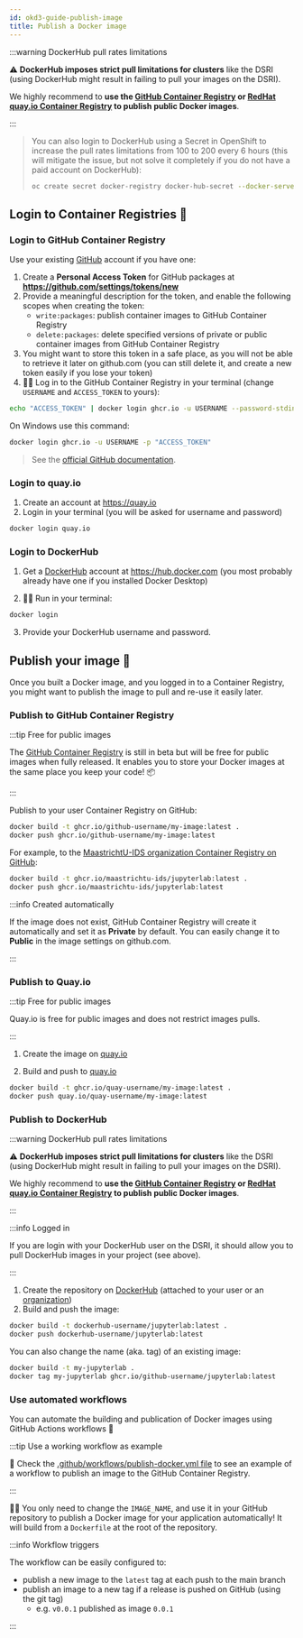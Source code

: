```yaml
---
id: okd3-guide-publish-image
title: Publish a Docker image
---
```


:::warning DockerHub pull rates limitations

⚠️ **DockerHub imposes strict pull limitations for clusters** like the DSRI (using DockerHub might result in failing to pull your images on the DSRI). 

We highly recommend to **use the [GitHub Container Registry](https://docs.github.com/en/free-pro-team@latest/packages/getting-started-with-github-container-registry/about-github-container-registry) or [RedHat quay.io Container Registry](https://quay.io/) to publish public Docker images**.

:::

> You can also login to DockerHub using a Secret in OpenShift to increase the pull rates limitations from 100 to 200 every 6 hours (this will mitigate the issue, but not solve it completely if you do not have a paid account on DockerHub):
>
> ```bash
> oc create secret docker-registry docker-hub-secret --docker-server=docker.io --docker-username=your-dockerhub-username --docker-password=your-dockerhub-password --docker-email=your-dockerhub-email
> ```
>

## Login to Container Registries 🔑

### Login to GitHub Container Registry

Use your existing [GitHub](https://github.com) account if you have one:

1. Create a **Personal Access Token** for GitHub packages at **https://github.com/settings/tokens/new**
1. Provide a meaningful description for the token, and enable the following scopes when creating the token:
    * `write:packages`: publish container images to GitHub Container Registry
    * `delete:packages`: delete specified versions of private or public container images from GitHub Container Registry
1. You might want to store this token in a safe place, as you will not be able to retrieve it later on github.com (you can still delete it, and create a new token easily if you lose your token)
1. 👨‍💻 Log in to the GitHub Container Registry in your terminal (change `USERNAME` and `ACCESS_TOKEN` to yours):

```bash
echo "ACCESS_TOKEN" | docker login ghcr.io -u USERNAME --password-stdin
```

On Windows use this command:

```bash
docker login ghcr.io -u USERNAME -p "ACCESS_TOKEN"
```

> See the [official GitHub documentation](https://docs.github.com/en/free-pro-team@latest/packages/using-github-packages-with-your-projects-ecosystem/configuring-docker-for-use-with-github-packages).

### Login to quay.io

1. Create an account at https://quay.io 
2. Login in your terminal (you will be asked for username and password)

```bash
docker login quay.io
```

### Login to DockerHub

1. Get a [DockerHub](https://hub.docker.com/) account at https://hub.docker.com (you most probably already have one if you installed Docker Desktop)

2. 👩‍💻 Run in your terminal:

```bash
docker login
```

3. Provide your DockerHub username and password.

## Publish your image 📢

Once you built a Docker image, and you logged in to a Container Registry, you might want to publish the image to pull and re-use it easily later.

### Publish to GitHub Container Registry

:::tip Free for public images

The [GitHub Container Registry](https://docs.github.com/en/free-pro-team@latest/packages/getting-started-with-github-container-registry) is still in beta but will be free for public images when fully released. It enables you to store your Docker images at the same place you keep your code! 📦

:::

Publish to your user Container Registry on GitHub:

```bash
docker build -t ghcr.io/github-username/my-image:latest .
docker push ghcr.io/github-username/my-image:latest
```

For example, to the [MaastrichtU-IDS organization Container Registry on GitHub](https://github.com/orgs/MaastrichtU-IDS/packages):

```bash
docker build -t ghcr.io/maastrichtu-ids/jupyterlab:latest .
docker push ghcr.io/maastrichtu-ids/jupyterlab:latest
```

:::info Created automatically

If the image does not exist, GitHub Container Registry will create it automatically and set it as **Private** by default. You can easily change it to **Public** in the image settings on github.com.

:::

### Publish to Quay.io

:::tip Free for public images

Quay.io is free for public images and does not restrict images pulls.

:::

1. Create the image on [quay.io](https://quay.io/)

2. Build and push to [quay.io](https://quay.io/)

```bash
docker build -t ghcr.io/quay-username/my-image:latest .
docker push quay.io/quay-username/my-image:latest
```

### Publish to DockerHub

:::warning DockerHub pull rates limitations

⚠️ **DockerHub imposes strict pull limitations for clusters** like the DSRI (using DockerHub might result in failing to pull your images on the DSRI). 

We highly recommend to **use the [GitHub Container Registry](https://docs.github.com/en/free-pro-team@latest/packages/getting-started-with-github-container-registry/about-github-container-registry) or [RedHat quay.io Container Registry](https://quay.io/) to publish public Docker images**.

:::

:::info Logged in

If you are login with your DockerHub user on the DSRI, it should allow you to pull DockerHub images in your project (see above).

:::

1. Create the repository on [DockerHub](https://hub.docker.com/) (attached to your user or an [organization](https://hub.docker.com/orgs/umids/repositories))
2. Build and push the image:

```bash
docker build -t dockerhub-username/jupyterlab:latest .
docker push dockerhub-username/jupyterlab:latest
```

You can also change the name (aka. tag) of an existing image:

```bash
docker build -t my-jupyterlab .
docker tag my-jupyterlab ghcr.io/github-username/jupyterlab:latest
```

### Use automated workflows

You can automate the building and publication of Docker images using GitHub Actions workflows 🔄

:::tip Use a working workflow as example

👀 Check the [.github/workflows/publish-docker.yml file](https://github.com/MaastrichtU-IDS/get-started-with-docker/blob/main/.github/workflows/publish-docker.yml) to see an example of a workflow to publish an image to the GitHub Container Registry.

:::

👩‍💻 You only need to change the `IMAGE_NAME`, and use it in your GitHub repository to publish a Docker image for your application automatically! It will build from a `Dockerfile` at the root of the repository.

:::info Workflow triggers

The workflow can be easily configured to:

* publish a new image to the `latest` tag at each push to the main branch
* publish an image to a new tag if a release is pushed on GitHub (using the git tag)
  * e.g. `v0.0.1` published as image `0.0.1`

:::